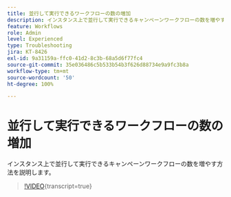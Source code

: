 ```yaml
---
title: 並行して実行できるワークフローの数の増加
description: インスタンス上で並行して実行できるキャンペーンワークフローの数を増やす方法を説明します。
feature: Workflows
role: Admin
level: Experienced
type: Troubleshooting
jira: KT-8426
exl-id: 9a31159a-ffc0-41d2-8c3b-68a5d6f77fc4
source-git-commit: 35e036486c5b533b54b3f626d88734e9a9fc3b8a
workflow-type: tm+mt
source-wordcount: '50'
ht-degree: 100%

---
```


# 並行して実行できるワークフローの数の増加

インスタンス上で並行して実行できるキャンペーンワークフローの数を増やす方法を説明します。

>[!VIDEO](https://video.tv.adobe.com/v/3436575?quality=12&learn=on&captions=jpn){transcript=true}
